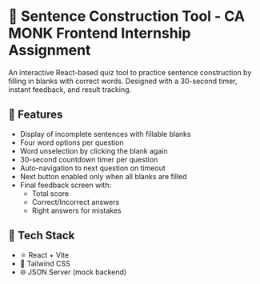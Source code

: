 # 🧠 Sentence Construction Tool - CA MONK Frontend Internship Assignment

An interactive React-based quiz tool to practice sentence construction by filling in blanks with correct words. Designed with a 30-second timer, instant feedback, and result tracking.

## 🚀 Features

- Display of incomplete sentences with fillable blanks
- Four word options per question
- Word unselection by clicking the blank again
- 30-second countdown timer per question
- Auto-navigation to next question on timeout
- Next button enabled only when all blanks are filled
- Final feedback screen with:
  - Total score
  - Correct/Incorrect answers
  - Right answers for mistakes

## 🧰 Tech Stack

- ⚛️ React + Vite
- 💨 Tailwind CSS
- 🌐 JSON Server (mock backend)